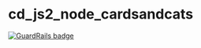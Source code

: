 # cd_js2_node_cardsandcats

[![GuardRails badge](https://badges.production.guardrails.io/shtakai/cd_js2_node_cardsandcats.svg)](https://www.guardrails.io)